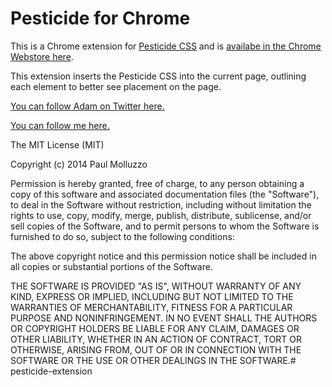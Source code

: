 # Pesticide for Chrome

This is a Chrome extension for [Pesticide CSS](https://github.com/mrmrs/pesticide) and is [availabe in the Chrome Webstore here](https://chrome.google.com/webstore/detail/bblbgcheenepgnnajgfpiicnbbdmmooh).

This extension inserts the Pesticide CSS into the current page, outlining each element to better see placement on the page.

[You can follow Adam on Twitter here.](https://twitter.com/mrmrs_)

[You can follow me here.](https://twitter.com/paulmolluzzo)

The MIT License (MIT)

Copyright (c) 2014 Paul Molluzzo

Permission is hereby granted, free of charge, to any person obtaining a copy
of this software and associated documentation files (the "Software"), to deal
in the Software without restriction, including without limitation the rights
to use, copy, modify, merge, publish, distribute, sublicense, and/or sell
copies of the Software, and to permit persons to whom the Software is
furnished to do so, subject to the following conditions:

The above copyright notice and this permission notice shall be included in
all copies or substantial portions of the Software.

THE SOFTWARE IS PROVIDED "AS IS", WITHOUT WARRANTY OF ANY KIND, EXPRESS OR
IMPLIED, INCLUDING BUT NOT LIMITED TO THE WARRANTIES OF MERCHANTABILITY,
FITNESS FOR A PARTICULAR PURPOSE AND NONINFRINGEMENT. IN NO EVENT SHALL THE
AUTHORS OR COPYRIGHT HOLDERS BE LIABLE FOR ANY CLAIM, DAMAGES OR OTHER
LIABILITY, WHETHER IN AN ACTION OF CONTRACT, TORT OR OTHERWISE, ARISING FROM,
OUT OF OR IN CONNECTION WITH THE SOFTWARE OR THE USE OR OTHER DEALINGS IN
THE SOFTWARE.# pesticide-extension
